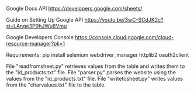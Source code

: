 Google Docs API https://developers.google.com/sheets/

Guide on Setting Up Google API https://youtu.be/3wC-SCdJK2c?si=LAnge3P9hJWu8Vmu

Google Developers Console https://console.cloud.google.com/cloud-resource-manager?pli=1

Requirements: pip install selenium webdriver_manager httplib2 oauth2client

File "readfromsheet.py" retrieves values from the table and writes them to the "id_products.txt" file. File "parser.py" parses the website using the values from the "id_products.txt" file. File "writetosheet.py" writes values from the "charvalues.txt" file to the table.